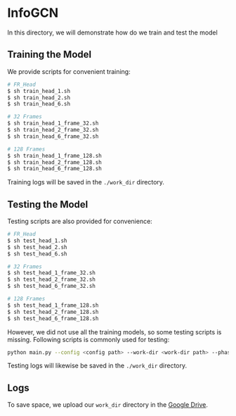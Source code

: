 # InfoGCN

In this directory, we will demonstrate how do we train and test the model

## Training the Model

We provide scripts for convenient training:

```bash
# FR_Head
$ sh train_head_1.sh
$ sh train_head_2.sh
$ sh train_head_6.sh

# 32 Frames
$ sh train_head_1_frame_32.sh
$ sh train_head_2_frame_32.sh
$ sh train_head_6_frame_32.sh

# 128 Frames
$ sh train_head_1_frame_128.sh
$ sh train_head_2_frame_128.sh
$ sh train_head_6_frame_128.sh
```

Training logs will be saved in the `./work_dir` directory.

## Testing the Model

Testing scripts are also provided for convenience:

```bash
# FR_Head
$ sh test_head_1.sh
$ sh test_head_2.sh
$ sh test_head_6.sh

# 32 Frames
$ sh test_head_1_frame_32.sh
$ sh test_head_2_frame_32.sh
$ sh test_head_6_frame_32.sh

# 128 Frames
$ sh test_head_1_frame_128.sh
$ sh test_head_2_frame_128.sh
$ sh test_head_6_frame_128.sh
```

However, we did not use all the training models, so some testing scripts is missing. Following scripts is commonly used for testing:

```bash
python main.py --config <config path> --work-dir <work-dir path> --phase test --save_score True --weights <weights path>
```

Testing logs will likewise be saved in the `./work_dir` directory.

## Logs

To save space, we upload our ``work_dir``  directory in the [Google Drive](https://drive.google.com/file/d/1kOp1rP-w5lSjIP0SGOr0kPcHLvQClG1s/view?usp=drive_link).

